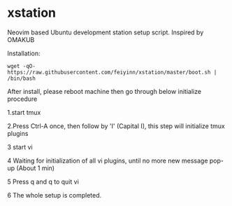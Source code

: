 # xstation
Neovim based Ubuntu development station setup script. Inspired by OMAKUB 

Installation:

```shell
wget -qO- https://raw.githubusercontent.com/feiyinn/xstation/master/boot.sh | /bin/bash

```
After install, please reboot machine then go through below initialize procedure

1.start tmux

2.Press Ctrl-A once, then follow by 'I' (Capital I), this step will initialize tmux plugins

3 start vi

4 Waiting for initialization of all vi plugins, until no more new message pop-up (About 1 min)

5 Press q and q to quit vi

6 The whole setup is completed.


